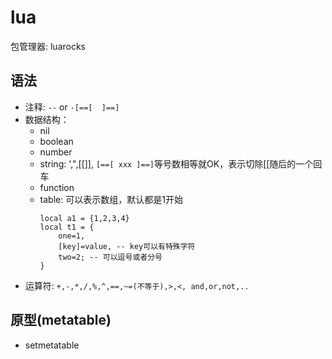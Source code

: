 # lua
包管理器: luarocks
## 语法
- 注释: `--` or `-[==[  ]==]`
- 数据结构：
    - nil
    - boolean
    - number
    - string: ',",[[]], `[==[ xxx ]==]`等号数相等就OK，表示切除[[随后的一个回车
    - function
    - table: 可以表示数组，默认都是1开始
        ```
        local a1 = {1,2,3,4}
        local t1 = {
            one=1,
            [key]=value, -- key可以有特殊字符
            two=2; -- 可以逗号或者分号
        }
        ```
- 运算符: `+,-,*,/,%,^,==,~=(不等于),>,<, and,or,not,..` 
## 原型(metatable)
- setmetatable
